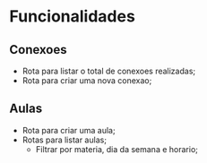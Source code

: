 # Funcionalidades

## Conexoes

- Rota para listar o total de conexoes realizadas;
- Rota para criar uma nova conexao;


## Aulas

- Rota para criar uma aula;
- Rotas para listar aulas;
    - Filtrar por materia, dia da semana e horario;
